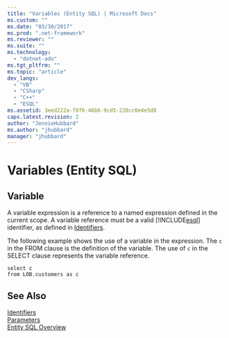 ```yaml
---
title: "Variables (Entity SQL) | Microsoft Docs"
ms.custom: ""
ms.date: "03/30/2017"
ms.prod: ".net-framework"
ms.reviewer: ""
ms.suite: ""
ms.technology: 
  - "dotnet-ado"
ms.tgt_pltfrm: ""
ms.topic: "article"
dev_langs: 
  - "VB"
  - "CSharp"
  - "C++"
  - "ESQL"
ms.assetid: 3eed222a-f8f6-46b6-9cd5-220cc0e4e5d8
caps.latest.revision: 2
author: "JennieHubbard"
ms.author: "jhubbard"
manager: "jhubbard"
---
```

# Variables (Entity SQL)
## Variable  
 A variable expression is a reference to a named expression defined in the current scope. A variable reference must be a valid [!INCLUDE[esql](../../../../../../includes/esql-md.md)] identifier, as defined in [Identifiers](../../../../../../docs/framework/data/adonet/ef/language-reference/identifiers-entity-sql.md).  
  
 The following example shows the use of a variable in the expression. The `c` in the FROM clause is the definition of the variable. The use of `c` in the SELECT clause represents the variable reference.  
  
```  
select c   
from LOB.customers as c  
```  
  
## See Also  
 [Identifiers](../../../../../../docs/framework/data/adonet/ef/language-reference/identifiers-entity-sql.md)   
 [Parameters](../../../../../../docs/framework/data/adonet/ef/language-reference/parameters-entity-sql.md)   
 [Entity SQL Overview](../../../../../../docs/framework/data/adonet/ef/language-reference/entity-sql-overview.md)